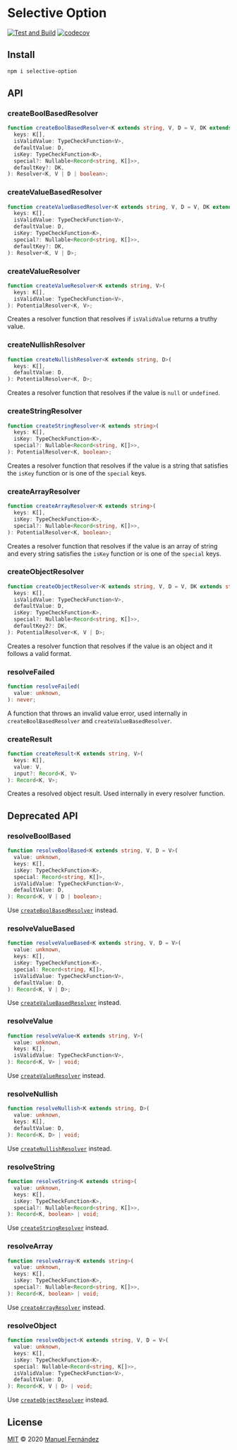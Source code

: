 # Selective Option

[![Test and Build](https://github.com/manferlo81/selective-option/workflows/Test%20and%20Build/badge.svg?branch=main)](https://github.com/manferlo81/selective-option/actions) [![codecov](https://codecov.io/gh/manferlo81/selective-option/branch/main/graph/badge.svg?token=U0GIRWISBJ)](https://codecov.io/gh/manferlo81/selective-option)

## Install

```bash
npm i selective-option
```

## API

### createBoolBasedResolver

```typescript
function createBoolBasedResolver<K extends string, V, D = V, DK extends string = 'default'>(
  keys: K[],
  isValidValue: TypeCheckFunction<V>,
  defaultValue: D,
  isKey: TypeCheckFunction<K>,
  special?: Nullable<Record<string, K[]>>,
  defaultKey?: DK,
): Resolver<K, V | D | boolean>;
```

### createValueBasedResolver

```typescript
function createValueBasedResolver<K extends string, V, D = V, DK extends string = 'default'>(
  keys: K[],
  isValidValue: TypeCheckFunction<V>,
  defaultValue: D,
  isKey: TypeCheckFunction<K>,
  special?: Nullable<Record<string, K[]>>,
  defaultKey?: DK,
): Resolver<K, V | D>;
```

### createValueResolver

```typescript
function createValueResolver<K extends string, V>(
  keys: K[],
  isValidValue: TypeCheckFunction<V>,
): PotentialResolver<K, V>;
```

Creates a resolver function that resolves if `isValidValue` returns a truthy value.

### createNullishResolver

```typescript
function createNullishResolver<K extends string, D>(
  keys: K[],
  defaultValue: D,
): PotentialResolver<K, D>;
```

Creates a resolver function that resolves if the value is `null` or `undefined`.

### createStringResolver

```typescript
function createStringResolver<K extends string>(
  keys: K[],
  isKey: TypeCheckFunction<K>,
  special?: Nullable<Record<string, K[]>>,
): PotentialResolver<K, boolean>;
```

Creates a resolver function that resolves if the value is a string that satisfies the `isKey` function or is one of the `special` keys.

### createArrayResolver

```typescript
function createArrayResolver<K extends string>(
  keys: K[],
  isKey: TypeCheckFunction<K>,
  special?: Nullable<Record<string, K[]>>,
): PotentialResolver<K, boolean>;
```

Creates a resolver function that resolves if the value is an array of string and every string satisfies the `isKey` function or is one of the `special` keys.

### createObjectResolver

```typescript
function createObjectResolver<K extends string, V, D = V, DK extends string = 'default'>(
  keys: K[],
  isValidValue: TypeCheckFunction<V>,
  defaultValue: D,
  isKey: TypeCheckFunction<K>,
  special?: Nullable<Record<string, K[]>>,
  defaultKey2?: DK,
): PotentialResolver<K, V | D>;
```

Creates a resolver function that resolves if the value is an object and it follows a valid format.

### resolveFailed

```typescript
function resolveFailed(
  value: unknown,
): never;
```

A function that throws an invalid value error, used internally in `createBoolBasedResolver` and `createValueBasedResolver`.

### createResult

```typescript
function createResult<K extends string, V>(
  keys: K[],
  value: V,
  input?: Record<K, V>
): Record<K, V>;
```

Creates a resolved object result. Used internally in every resolver function.

## Deprecated API

### resolveBoolBased

```typescript
function resolveBoolBased<K extends string, V, D = V>(
  value: unknown,
  keys: K[],
  isKey: TypeCheckFunction<K>,
  special: Record<string, K[]>,
  isValidValue: TypeCheckFunction<V>,
  defaultValue: D,
): Record<K, V | D | boolean>;
```

Use [`createBoolBasedResolver`](#createboolbasedresolver) instead.

### resolveValueBased

```typescript
function resolveValueBased<K extends string, V, D = V>(
  value: unknown,
  keys: K[],
  isKey: TypeCheckFunction<K>,
  special: Record<string, K[]>,
  isValidValue: TypeCheckFunction<V>,
  defaultValue: D,
): Record<K, V | D>;
```

Use [`createValueBasedResolver`](#createvaluebasedresolver) instead.

### resolveValue

```typescript
function resolveValue<K extends string, V>(
  value: unknown,
  keys: K[],
  isValidValue: TypeCheckFunction<V>,
): Record<K, V> | void;
```

Use [`createValueResolver`](#createvalueresolver) instead.

### resolveNullish

```typescript
function resolveNullish<K extends string, D>(
  value: unknown,
  keys: K[],
  defaultValue: D,
): Record<K, D> | void;
```

Use [`createNullishResolver`](#createnullishresolver) instead.

### resolveString

```typescript
function resolveString<K extends string>(
  value: unknown,
  keys: K[],
  isKey: TypeCheckFunction<K>,
  special?: Nullable<Record<string, K[]>>,
): Record<K, boolean> | void;
```

Use [`createStringResolver`](#createstringresolver) instead.

### resolveArray

```typescript
function resolveArray<K extends string>(
  value: unknown,
  keys: K[],
  isKey: TypeCheckFunction<K>,
  special?: Nullable<Record<string, K[]>>,
): Record<K, boolean> | void;
```

Use [`createArrayResolver`](#createarrayresolver) instead.

### resolveObject

```typescript
function resolveObject<K extends string, V, D = V>(
  value: unknown,
  keys: K[],
  isKey: TypeCheckFunction<K>,
  special: Nullable<Record<string, K[]>>,
  isValidValue: TypeCheckFunction<V>,
  defaultValue: D,
): Record<K, V | D> | void;
```

Use [`createObjectResolver`](#createobjectresolver) instead.

## License

[MIT](LICENSE) &copy; 2020 [Manuel Fernández](https://github.com/manferlo81)
